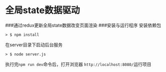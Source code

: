 # 全局state数据驱动
###通过redux更新全局state数据改变页面渲染
###安装与运行程序
安装依赖包

```
> $ npm install
```

在server目录下启动后台服务

```
> $ node server.js
```
执行完`npm run dev`命令后，打开浏览器 `http://localhost:8080/`运行项目





